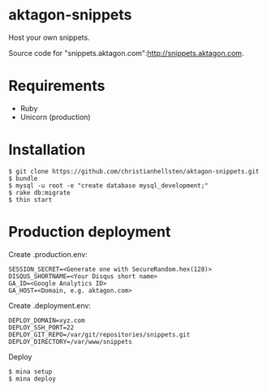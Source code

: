 aktagon-snippets
================

Host your own snippets.

Source code for "snippets.aktagon.com":http://snippets.aktagon.com.

Requirements
================

 * Ruby
 * Unicorn (production)

Installation
================

    $ git clone https://github.com/christianhellsten/aktagon-snippets.git
    $ bundle
    $ mysql -u root -e "create database mysql_development;"
    $ rake db:migrate
    $ thin start
    
Production deployment
================

Create .production.env:

    SESSION_SECRET=<Generate one with SecureRandom.hex(128)>
    DISQUS_SHORTNAME=<Your Disqus short name>
    GA_ID=<Google Analytics ID>
    GA_HOST=<Domain, e.g. aktagon.com>

Create .deployment.env:

    DEPLOY_DOMAIN=xyz.com
    DEPLOY_SSH_PORT=22
    DEPLOY_GIT_REPO=/var/git/repositories/snippets.git
    DEPLOY_DIRECTORY=/var/www/snippets

Deploy

    $ mina setup
    $ mina deploy
